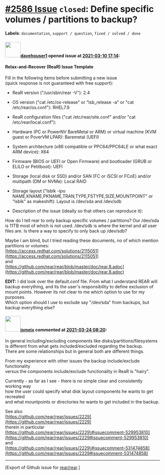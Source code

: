 [\#2586 Issue](https://github.com/rear/rear/issues/2586) `closed`: Define specific volumes / partitions to backup?
==================================================================================================================

**Labels**: `documentation`, `support / question`,
`fixed / solved / done`

#### <img src="https://avatars.githubusercontent.com/u/60277229?v=4" width="50">[davehouser1](https://github.com/davehouser1) opened issue at [2021-03-10 17:14](https://github.com/rear/rear/issues/2586):

#### Relax-and-Recover (ReaR) Issue Template

Fill in the following items before submitting a new issue  
(quick response is not guaranteed with free support):

-   ReaR version ("/usr/sbin/rear -V"): 2.4

-   OS version ("cat /etc/os-release" or "lsb\_release -a" or "cat
    /etc/rear/os.conf"): RHEL7.9

-   ReaR configuration files ("cat /etc/rear/site.conf" and/or "cat
    /etc/rear/local.conf"):

-   Hardware (PC or PowerNV BareMetal or ARM) or virtual machine (KVM
    guest or PoverVM LPAR): Baremetal (UEFI)

-   System architecture (x86 compatible or PPC64/PPC64LE or what exact
    ARM device): X64

-   Firmware (BIOS or UEFI or Open Firmware) and bootloader (GRUB or
    ELILO or Petitboot): UEFI

-   Storage (local disk or SSD) and/or SAN (FC or iSCSI or FCoE) and/or
    multipath (DM or NVMe): Local RAID

-   Storage layout ("lsblk -ipo
    NAME,KNAME,PKNAME,TRAN,TYPE,FSTYPE,SIZE,MOUNTPOINT" or "lsblk" as
    makeshift): Layout is /dev/sda and /dev/sdb

-   Description of the issue (ideally so that others can reproduce it):

How do I tell rear to only backup specific volumes / partitions? Our
/dev/sda is 11TB most of which is not used. /dev/sdb is where the kernel
and all user files are. Is there a way to specify to only back up
/dev/sdb?

Maybe I am blind, but I tried reading these documents, no of which
mention partitions or volumes:  
[https://access.redhat.com/solutions/2115051](https://access.redhat.com/solutions/2115051)  
and  
[https://github.com/rear/rear/blob/master/doc/rear.8.adoc](https://github.com/rear/rear/blob/master/doc/rear.8.adoc)

**EDIT:** I did look over the default.conf file. From what I understand
REAR will backup everything, and its the user's responsibility to define
exclusion of mount points. However its not clear to me which option to
use for my purposes.  
Which option should I use to exclude say "/dev/sda" from backups, but
backup everything else?

#### <img src="https://avatars.githubusercontent.com/u/1788608?u=925fc54e2ce01551392622446ece427f51e2f0ce&v=4" width="50">[jsmeix](https://github.com/jsmeix) commented at [2021-03-24 08:20](https://github.com/rear/rear/issues/2586#issuecomment-805601063):

In general including/excluding components like
disks/partitions/filesystems  
is different from what gets included/excluded regarding the backup.  
There are some relationships but in general both are different things.

From my experience with other issues the backup include/exclude
functionality  
versus the components include/exclude functionality in ReaR is "hairy".

Currently - as far as I see - there is no simple clear and consistently
working way  
how the user could specify what disk layout components he wants to get
recreated  
and what mountpoints or directories he wants to get included in the
backup.

See also  
[https://github.com/rear/rear/issues/2229](https://github.com/rear/rear/issues/2229)  
therein in particular  
[https://github.com/rear/rear/issues/2229\#issuecomment-529953810](https://github.com/rear/rear/issues/2229#issuecomment-529953810)  
and  
[https://github.com/rear/rear/issues/2229\#issuecomment-531474858](https://github.com/rear/rear/issues/2229#issuecomment-531474858)

------------------------------------------------------------------------

\[Export of Github issue for
[rear/rear](https://github.com/rear/rear).\]
